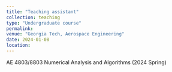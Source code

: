 ```yaml
---
title: "Teaching assistant"
collection: teaching
type: "Undergraduate course"
permalink: 
venue: "Georgia Tech, Aerospace Engineering"
date: 2024-01-08
location:
---
```


AE 4803/8803 Numerical Analysis and Algorithms (2024 Spring)